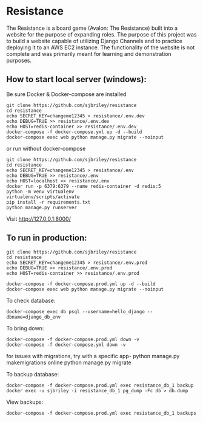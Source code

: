 # Resistance

The Resistance is a board game (Avalon: The Resistance) built into a website for the purpose of expanding roles. The purpose of this project was to build a website capable of utilizing Django Channels and to practice deploying it to an AWS EC2 instance. The functionality of the website is not complete and was primarily meant for learning and demonstration purposes.

## How to start local server (windows):

Be sure Docker & Docker-compose are installed

```
git clone https://github.com/sjbriley/resistance
cd resistance
echo SECRET_KEY=changeme12345 > resistance/.env.dev
echo DEBUG=TRUE >> resistance/.env.dev
echo HOST=redis-container >> resistance/.env.dev
docker-compose -f docker-compose.yml up -d --build
docker-compose exec web python manage.py migrate --noinput
```

or run without docker-compose

```
git clone https://github.com/sjbriley/resistance
cd resistance
echo SECRET_KEY=changeme12345 > resistance/.env
echo DEBUG=TRUE >> resistance/.env
echo HOST=localhost >> resistance/.env
docker run -p 6379:6379 --name redis-container -d redis:5
python -m venv virtualenv
virtualenv/scripts/activate
pip install -r requirements.txt
python manage.py runserver
```

Visit http://127.0.0.1:8000/

## To run in production:

```
git clone https://github.com/sjbriley/resistance
cd resistance
echo SECRET_KEY=changeme12345 > resistance/.env.prod
echo DEBUG=TRUE >> resistance/.env.prod
echo HOST=redis-container >> resistance/.env.prod

docker-compose -f docker-compose.prod.yml up -d --build
docker-compose exec web python manage.py migrate --noinput
```

To check database:

```
docker-compose exec db psql --username=hello_django --dbname=django_db_env
```

To bring down:
```
docker-compose -f docker-compose.prod.yml down -v
docker-compose -f docker-compose.yml down -v
```

for issues with migrations, try with a specific app-
    python manage.py makemigrations online
    python manage.py migrate

To backup database:

```
docker-compose -f docker-compose.prod.yml exec resistance_db_1 backup
docker exec -u sjbriley -i resistance_db_1 pg_dump -Fc db > db.dump
```

View backups:
```
docker-compose -f docker-compose.prod.yml exec resistance_db_1 backups
```